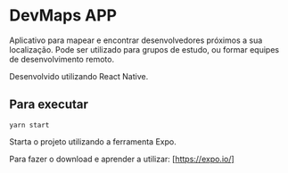 # DevMaps APP

Aplicativo para mapear e encontrar desenvolvedores próximos a sua localização.
Pode ser utilizado para grupos de estudo, ou formar equipes de desenvolvimento remoto.

Desenvolvido utilizando React Native.

## Para executar

`yarn start`

Starta o projeto utilizando a ferramenta Expo.

Para fazer o download e aprender a utilizar: [https://expo.io/]
